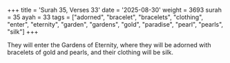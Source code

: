 +++
title = 'Surah 35, Verses 33'
date = '2025-08-30'
weight = 3693
surah = 35
ayah = 33
tags = ["adorned", "bracelet", "bracelets", "clothing", "enter", "eternity", "garden", "gardens", "gold", "paradise", "pearl", "pearls", "silk"]
+++

They will enter the Gardens of Eternity, where they will be adorned with bracelets of gold and pearls, and their clothing will be silk.